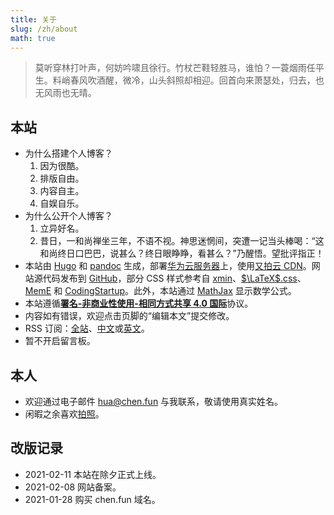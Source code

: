 ```yaml
---
title: 关于
slug: /zh/about
math: true
---
```


> 莫听穿林打叶声，何妨吟啸且徐行。竹杖芒鞋轻胜马，谁怕？一蓑烟雨任平生。料峭春风吹酒醒，微冷，山头斜照却相迎。回首向来萧瑟处，归去，也无风雨也无晴。

## 本站

- 为什么搭建个人博客？
  1. 因为很酷。
  2. 排版自由。
  3. 内容自主。
  4. 自娱自乐。
- 为什么公开个人博客？
  1. 立异好名。
  2. 昔日，一和尚禅坐三年，不语不视。神思迷惘间，突遭一记当头棒喝：“这和尚终日口巴巴，说甚么？终日眼睁睁，看甚么？”乃醒悟。望批评指正！
- 本站由 [Hugo](https://gohugo.io/) 和 [pandoc](https://pandoc.org/) 生成，部署[华为云服务器](https://activity.huaweicloud.com/cps/recommendstore.html?fromacct=5e9a4441-a665-456a-b905-9ade780e0da0&utm_source=V1g3MDY4NTY=&utm_medium=cps&utm_campaign=201905)上，使用[又拍云 CDN](https://console.upyun.com/register/?invite=SkO_nj9ld)。网站源代码发布到 [GitHub](https://github.com/ichenh/chen.fun)，部分 CSS 样式参考自 [xmin](https://github.com/yihui/hugo-xmin)、[$\LaTeX$.css](https://latex.now.sh/)、[MemE](https://github.com/reuixiy/hugo-theme-meme) 和 [CodingStartup](https://www.bilibili.com/video/BV1Et411c7Y4)。此外，本站通过 [MathJax](https://www.mathjax.org/) 显示数学公式。
- 本站遵循[**署名-非商业性使用-相同方式共享 4.0 国际**](https://creativecommons.org/licenses/by-nc-sa/4.0/deed.zh)协议。
- 内容如有错误，欢迎点击页脚的“编辑本文”提交修改。
- RSS 订阅：[全站](/index.xml)、[中文](/zh/index.xml)或[英文](/en/index.xml)。
- 暂不开启留言板。

## 本人

- 欢迎通过电子邮件 [hua@chen.fun](mailto:hua@chen.fun) 与我联系，敬请使用真实姓名。
- 闲暇之余喜欢[拍照](https://500px.com.cn/hchen)。

## 改版记录

- 2021-02-11 本站在除夕正式上线。
- 2021-02-08 网站备案。
- 2021-01-28 购买 chen.fun 域名。